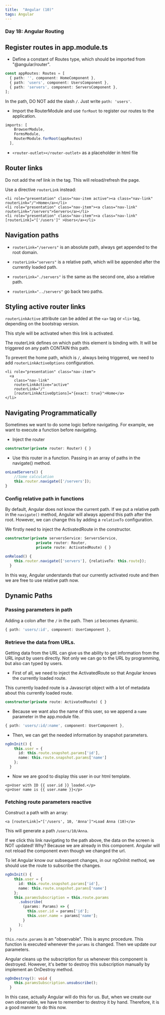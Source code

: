 ```yaml
---
title:  "Angular (10)"
tags: Angular
---
```


### Day 18: Angular Routing

## Register routes in app.module.ts

* Define a constant of Routes type, which should be imported from "@angular/router".

```typescript
const appRoutes: Routes = [
  { path: '', component: HomeComponent },
  { path: 'users', component: UsersComponent },
  { path: 'servers', component: ServersComponent },
];
```

In the path, DO NOT add the slash `/`. Just write `path: 'users'`.

* Import the RouterModule and use `forRoot` to register our routes to the application.

```typescript
imports: [
    BrowserModule,
    FormsModule,
    RouterModule.forRoot(appRoutes)
  ],
```

* `<router-outlet></router-outlet>` as a placeholder in html file

## Router links

Do not add the ref link in the <a> tag. This will reload/refresh the page.

Use a directive `routerLink` instead:

```angular2html
<li role="presentation" class="nav-item active"><a class="nav-link" routerLink="/">Home</a></li>
<li role="presentation" class="nav-item"><a class="nav-link" routerLink="/servers">Servers</a></li>
<li role="presentation" class="nav-item"><a class="nav-link" [routerLink]="['/users']" >Users</a></li>
```

## Navigation paths

* `routerLink="/servers"` is an absolute path, always get appended to the root domain.

* `routerLink="servers"` is a relative path, which will be appended after the currently loaded path.

* `routerLink="./servers"` is the same as the second one, also a relative path.

* `routerLink="../servers"` go back two paths.

## Styling active router links

`routerLinkActive` attribute can be added at the `<a>` tag or `<li>` tag, depending on the bootstrap version.

This style will be activated when this link is activated. 

The routerLink defines on which path this element is binding with. It will be triggered on any path CONTAIN this path.

To prevent the home path, which is `/`, always being triggered, we need to add `routerLinkActiveOptions` configuration.

```angular2html
<li role="presentation" class="nav-item">
  <a
    class="nav-link"
    routerLinkActive="active"
    routerLink="/"
    [routerLinkActiveOptions]="{exact: true}">Home</a>
</li>
```

## Navigating Programmatically

Sometimes we want to do some logic before navigating. For example, we want to execute a function before navigating.

* Inject the router

```typescript
constructor(private router: Router) { }
```

* Use this router in a function. Passing in an array of paths in the navigate() method.

```typescript
onLoadServers() {
    //Some calculation
    this.router.navigate(['/servers']);
}
```

### Config relative path in functions

By default, Angular does not know the current path. If we put a relative path in the `navigate()` method, Angular 
will always append this path after the root. However, we can change this by adding a `relativeTo` configuration.

We firstly need to inject the ActivatedRoute in the constructor.

```typescript
constructor(private serversService: ServersService,
              private router: Router,
              private route: ActivatedRoute) { }
              
onReload() {
    this.router.navigate(['servers'], {relativeTo: this.route});
  }
```

In this way, Angular understands that our currently activated route and then we are free to use relative path now.

## Dynamic Paths

### Passing parameters in path

Adding a colon after the `/` in the path. Then `id` becomes dynamic.

```typescript
{ path: 'users/:id', component: UserComponent },
```

### Retrieve the data from URLs. 

Getting data from the URL can give us the ability to get information from the URL input by users directly. 
Not only we can go to the URL by programming, but also can typed by users.

* First of all, we need to inject the ActivatedRoute so that Angular knows the currently loaded route.

This currently loaded route is a Javascript object with a lot of metadata about this currently loaded route.

```typescript
constructor(private route: ActivatedRoute) { }
```

* Because we want also the name of this user, so we append a `name` parameter in the app.module file.

```typescript
{ path: 'users/:id/:name', component: UserComponent },
```

* Then, we can get the needed information by snapshot parameters.

```typescript
ngOnInit() {
    this.user = {
      id: this.route.snapshot.params['id'],
      name: this.route.snapshot.params['name']
    };
  }
```

* Now we are good to display this user in our html template.

```angular2html
<p>User with ID {{ user.id }} loaded.</p>
<p>User name is {{ user.name }}</p>
```

### Fetching route parameters reactive

Construct a path with an array:

```angular2html
<a [routerLink]="['/users', 10, 'Anna']">Load Anna (10)</a>
```

This will generate a path `/users/10/Anna`.

If we click this link navigating to the path above, the data on the screen is NOT updated! Why? Because we are 
already in this component. Angular will not reload the component even though we changed the url.

To let Angular know our subsequent changes, in our ngOnInit method, we should use the route to subscribe the changes.

```typescript
ngOnInit() {
    this.user = {
      id: this.route.snapshot.params['id'],
      name: this.route.snapshot.params['name']
    };
    this.paramsSubscription = this.route.params
      .subscribe(
        (params: Params) => {
          this.user.id = params['id'];
          this.user.name = params['name'];
        }
      );
  }
```

`this.route.params` is an "observable". This is async procedure. This function is executed whenever the `params` is 
changed. Then we update our parameters.

Angular cleans up the subscription for us whenever this component is destroyed. However, it's better to destroy this 
subscription manually by implement an OnDestroy method.

```typescript
ngOnDestroy(): void {
    this.paramsSubscription.unsubscribe();
  }
```

In this case, actually Angular will do this for us. But, when we create our own observable, we have to remember to 
destroy it by hand. Therefore, it is a good manner to do this now. 








